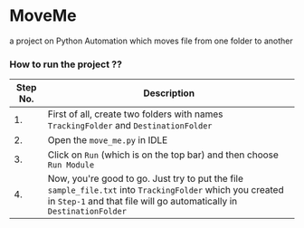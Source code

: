 # MoveMe
a project on Python Automation which moves file from one folder to another

### How to run the project ??

| Step No. | Description |
|---|---|
| 1. | First of all, create two folders with names `TrackingFolder` and `DestinationFolder` |
| 2. | Open the `move_me.py` in IDLE |
| 3. | Click on `Run` (which is on the top bar) and then choose `Run Module` |
| 4. | Now, you're good to go. Just try to put the file `sample_file.txt` into `TrackingFolder` which you created in `Step-1` and that file will go  automatically in `DestinationFolder`|
